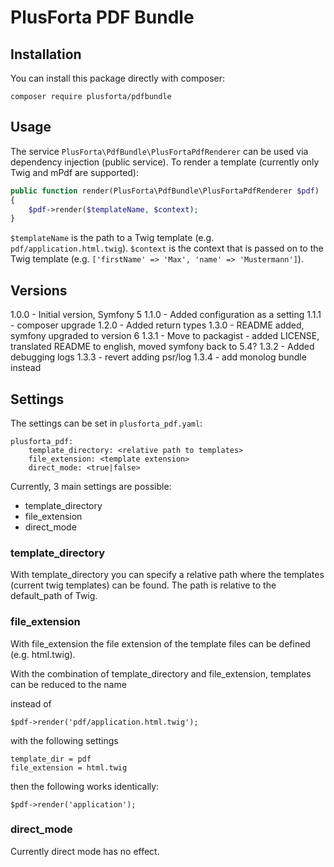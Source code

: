 # PlusForta PDF Bundle

## Installation

You can install this package directly with composer:

```shell
composer require plusforta/pdfbundle
```

## Usage

The service `PlusForta\PdfBundle\PlusFortaPdfRenderer` can be used via dependency injection (public service).
To render a template (currently only Twig and mPdf are supported):

```php
public function render(PlusForta\PdfBundle\PlusFortaPdfRenderer $pdf)
{
    $pdf->render($templateName, $context);
}
``` 

`$templateName` is the path to a Twig template (e.g. `pdf/application.html.twig`).
`$context` is the context that is passed on to the Twig template (e.g. `['firstName' => 'Max', 'name' => 'Mustermann']`).


## Versions

1.0.0 - Initial version, Symfony 5
1.1.0 - Added configuration as a setting
1.1.1 - composer upgrade
1.2.0 - Added return types
1.3.0 - README added, symfony upgraded to version 6
1.3.1 - Move to packagist - added LICENSE, translated README to english, moved symfony back to 5.4?
1.3.2 - Added debugging logs
1.3.3 - revert adding psr/log
1.3.4 - add monolog bundle instead

## Settings 

The settings can be set in `plusforta_pdf.yaml`:

```
plusforta_pdf:
    template_directory: <relative path to templates>
    file_extension: <template extension>
    direct_mode: <true|false>
```

Currently, 3 main settings are possible:

- template_directory
- file_extension
- direct_mode


### template_directory

With template_directory you can specify a relative path where the templates (current twig templates) can be found.
The path is relative to the default_path of Twig.


### file_extension

With file_extension the file extension of the template files can be defined (e.g. html.twig).

With the combination of template_directory and file_extension, templates can be reduced to the name

instead of
```
$pdf->render('pdf/application.html.twig');
```

with the following settings

```
template_dir = pdf
file_extension = html.twig
```

then the following works identically:

```
$pdf->render('application'); 
```

### direct_mode

Currently direct mode has no effect.  